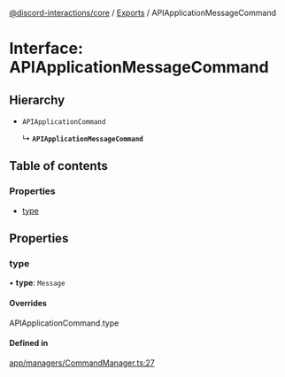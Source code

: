 [@discord-interactions/core](../README.md) / [Exports](../modules.md) / APIApplicationMessageCommand

# Interface: APIApplicationMessageCommand

## Hierarchy

- `APIApplicationCommand`

  ↳ **`APIApplicationMessageCommand`**

## Table of contents

### Properties

- [type](APIApplicationMessageCommand.md#type)

## Properties

### type

• **type**: `Message`

#### Overrides

APIApplicationCommand.type

#### Defined in

[app/managers/CommandManager.ts:27](https://github.com/ssMMiles/discord-interactions/blob/fae7bc7/packages/core/src/app/managers/CommandManager.ts#L27)
